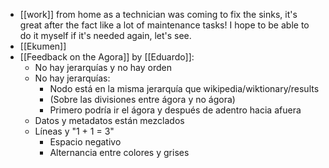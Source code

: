 - [[work]] from home as a technician was coming to fix the sinks, it's great after the fact like a lot of maintenance tasks! I hope to be able to do it myself if it's needed again, let's see.
- [[Ekumen]]
- [[Feedback on the Agora]] by [[Eduardo]]:
  - No hay jerarquías y no hay orden
  - No hay jerarquías:
    - Nodo está en la misma jerarquía que wikipedia/wiktionary/results
    - (Sobre las divisiones entre ágora y no ágora)
    - Primero podría ir el ágora y después de adentro hacia afuera
  - Datos y metadatos están mezclados
  - Líneas y "1 + 1 = 3"
    - Espacio negativo
    - Alternancia entre colores y grises
